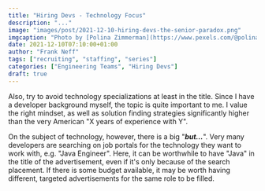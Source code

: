 ```yaml
---
title: "Hiring Devs - Technology Focus"
description: "..."
image: "images/post/2021-12-10-hiring-devs-the-senior-paradox.png"
imgcaption: "Photo by [Polina Zimmerman](https://www.pexels.com/@polina-zimmerman?utm_content=attributionCopyText&utm_medium=referral&utm_source=pexels) from [Pexels](https://www.pexels.com/)"
date: 2021-12-10T07:10:00+01:00
author: "Frank Neff"
tags: ["recruiting", "staffing", "series"]
categories: ["Engineering Teams", "Hiring Devs"]
draft: true
---
```



Also, try to avoid technology specializations at least in the title. Since I have a developer background myself, the
topic is quite important to me. I value the right mindset, as well as solution finding strategies significantly higher
than the very American "X years of experience with Y".

On the subject of technology, however, there is a big "***but...***". Very many developers are searching on job portals
for the technology they want to work with, e.g. "Java Engineer". Here, it can be worthwhile to have "Java" in the title
of the advertisement, even if it's only because of the search placement. If there is some budget available, it may be
worth having different, targeted advertisements for the same role to be filled.

[^1]: [Dunning-Kruger Effect on Wikipedia](https://en.wikipedia.org/wiki/Dunning%E2%80%93Kruger_effect)